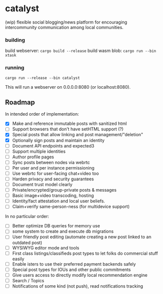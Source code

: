 # catalyst

(wip) flexible social blogging/news platform for encouraging intercommunity communication among local communities.

### building

build webserver:
`cargo build --release`
build wasm blob:
`cargo run --bin xtask`

### running

`cargo run --release --bin catalyst`

This will run a webserver on 0.0.0.0:8080 (or localhost:8080).

## Roadmap

In intended order of implementation:

 - [x] Make and reference immutable posts with sanitized html
  - [ ] Support browsers that don't have setHTML support (?)
 - [x] Special posts that allow linking and post management/"deletion"
 - [x] Optionally sign posts and maintain an identity
 - [ ] Document API endpoints and expected3
 - [ ] Support multiple identities
 - [ ] Author profile pages
 - [ ] Sync posts between nodes via webrtc
  - [ ] Per user and per instance permissioning
 - [ ] Use webrtc for user-facing chat+video too
 - [ ] Harden privacy and security guarantees
  - [ ] Document trust model clearly
  - [ ] Private/encrypted/group-private posts & messages
 - [ ] Basic image+video transcoding, hosting
 - [ ] Identity/fact attestation and local user beliefs. 
 - [ ] Claim+verify same-person-ness (for multidevice support)

 In no particular order:

 - [ ] Better optimize DB queries for memory use
  - [ ] some system to create and execute db migrations
 - [ ] User friendly post editing (automate creating a new post linked to an outdated post)
 - [ ] WYSIWYG editor mode and tools
 - [ ] First class listings/classifieds post types to let folks do commercial stuff easily
  - [ ] Enable isters to use their preferred payment backends safely
  - [ ] Special post types for IOUs and other public commitments
 - [ ] Give users access to directly modify local recommendation engine
 - [ ] Search / Topics
 - [ ] Notifications of some kind (not push), read notifications tracking
